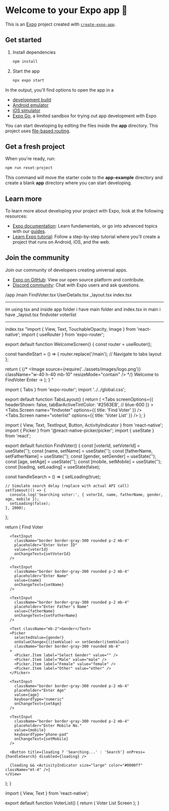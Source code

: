 # Welcome to your Expo app 👋

This is an [Expo](https://expo.dev) project created with [`create-expo-app`](https://www.npmjs.com/package/create-expo-app).

## Get started

1. Install dependencies

   ```bash
   npm install
   ```

2. Start the app

   ```bash
   npx expo start
   ```

In the output, you'll find options to open the app in a

- [development build](https://docs.expo.dev/develop/development-builds/introduction/)
- [Android emulator](https://docs.expo.dev/workflow/android-studio-emulator/)
- [iOS simulator](https://docs.expo.dev/workflow/ios-simulator/)
- [Expo Go](https://expo.dev/go), a limited sandbox for trying out app development with Expo

You can start developing by editing the files inside the **app** directory. This project uses [file-based routing](https://docs.expo.dev/router/introduction).

## Get a fresh project

When you're ready, run:

```bash
npm run reset-project
```

This command will move the starter code to the **app-example** directory and create a blank **app** directory where you can start developing.

## Learn more

To learn more about developing your project with Expo, look at the following resources:

- [Expo documentation](https://docs.expo.dev/): Learn fundamentals, or go into advanced topics with our [guides](https://docs.expo.dev/guides).
- [Learn Expo tutorial](https://docs.expo.dev/tutorial/introduction/): Follow a step-by-step tutorial where you'll create a project that runs on Android, iOS, and the web.

## Join the community

Join our community of developers creating universal apps.

- [Expo on GitHub](https://github.com/expo/expo): View our open source platform and contribute.
- [Discord community](https://chat.expo.dev): Chat with Expo users and ask questions.


/app
  /main
    FindVoter.tsx
    UserDetails.tsx
    _layout.tsx
  index.tsx



----------------
im using tsx 
and inside app folder
i have main folder and index.tsx
in main i have _layout.tsx
findvoter 
voterlist

------------------------------------------------------------------

index.tsx
"import { View, Text, TouchableOpacity, Image } from 'react-native';
import { useRouter } from 'expo-router';

export default function WelcomeScreen() {
  const router = useRouter();

  const handleStart = () => {
    router.replace('/main'); // Navigate to tabs layout
  };

  return (
    <View className="flex-1 items-center justify-center bg-white">
      {/* <Image
        source={require('../assets/images/logo.png')}
        className="w-40 h-40 mb-10"
        resizeMode="contain"
      /> */}
      <Text className="text-2xl font-bold mb-6 text-blue-500">
        Welcome to FindVoter
      </Text>
      <TouchableOpacity
        onPress={handleStart}
        className="bg-blue-500 px-6 py-3 rounded-full"
      >
        <Text className="text-white text-lg">Enter →</Text>
      </TouchableOpacity>
    </View>
  );
}
"

import { Tabs } from 'expo-router';
import '../../global.css';

export default function TabsLayout() {
  return (
    <Tabs
      screenOptions={{
        headerShown: false,
        tabBarActiveTintColor: '#2563EB', // blue-600
      }}
    >
      <Tabs.Screen
        name="findvoter"
        options={{ title: 'Find Voter' }}
      />
      <Tabs.Screen
        name="voterlist"
        options={{ title: 'Voter List' }}
      />
    </Tabs>
  );
}

import { View, Text, TextInput, Button, ActivityIndicator } from 'react-native';
import { Picker } from '@react-native-picker/picker';
import { useState } from 'react';

export default function FindVoter() {
  const [voterId, setVoterId] = useState('');
  const [name, setName] = useState('');
  const [fatherName, setFatherName] = useState('');
  const [gender, setGender] = useState('');
  const [age, setAge] = useState('');
  const [mobile, setMobile] = useState('');
  const [loading, setLoading] = useState(false);

  const handleSearch = () => {
    setLoading(true);

    // Simulate search delay (replace with actual API call)
    setTimeout(() => {
      console.log('Searching voter:', { voterId, name, fatherName, gender, age, mobile });
      setLoading(false);
    }, 2000);
  };

  return (
    <View className="flex-1 p-6 bg-white">
      <Text className="text-xl font-bold mb-4">Find Voter</Text>

      <TextInput
        className="border border-gray-300 rounded p-2 mb-4"
        placeholder="Enter Voter ID"
        value={voterId}
        onChangeText={setVoterId}
      />
      
      <TextInput
        className="border border-gray-300 rounded p-2 mb-4"
        placeholder="Enter Name"
        value={name}
        onChangeText={setName}
      />

      <TextInput
        className="border border-gray-300 rounded p-2 mb-4"
        placeholder="Enter Father's Name"
        value={fatherName}
        onChangeText={setFatherName}
      />

      <Text className="mb-2">Gender</Text>
      <Picker
        selectedValue={gender}
        onValueChange={(itemValue) => setGender(itemValue)}
        className="border border-gray-300 rounded mb-4"
      >
        <Picker.Item label="Select Gender" value="" />
        <Picker.Item label="Male" value="male" />
        <Picker.Item label="Female" value="female" />
        <Picker.Item label="Other" value="other" />
      </Picker>

      <TextInput
        className="border border-gray-300 rounded p-2 mb-4"
        placeholder="Enter Age"
        value={age}
        keyboardType="numeric"
        onChangeText={setAge}
      />

      <TextInput
        className="border border-gray-300 rounded p-2 mb-4"
        placeholder="Enter Mobile No."
        value={mobile}
        keyboardType="phone-pad"
        onChangeText={setMobile}
      />

      <Button title={loading ? 'Searching...' : 'Search'} onPress={handleSearch} disabled={loading} />

      {loading && <ActivityIndicator size="large" color="#0000ff" className="mt-4" />}
    </View>
  );
}


import { View, Text } from 'react-native';

export default function VoterList() {
  return (
    <View className="flex-1 items-center justify-center bg-white">
      <Text className="text-lg font-bold">Voter List Screen</Text>
    </View>
  );
}


